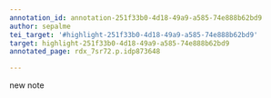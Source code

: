 ```yaml
---
annotation_id: annotation-251f33b0-4d18-49a9-a585-74e888b62bd9
author: sepalme
tei_target: '#highlight-251f33b0-4d18-49a9-a585-74e888b62bd9'
target: highlight-251f33b0-4d18-49a9-a585-74e888b62bd9
annotated_page: rdx_7sr72.p.idp873648

---
```

new note